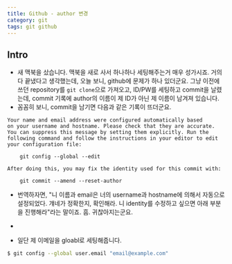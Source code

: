 ```yaml
---
title: Github - author 변경 
category: git
tags: git github 
---
```


## Intro

- 새 맥북을 샀습니다. 맥북을 새로 사서 하나하나 세팅해주는거 매우 성가시죠. 거의 다 끝냈다고 생각했는데, 오늘 보니, github에 문제가 하나 있더군요. 그냥 이전에 쓰던 repository를 `git clone`으로 가져오고, ID/PW를 세팅하고 commit을 날렸는데, commit 기록에 author의 이름이 제 ID가 아닌 제 이름이 남겨져 있습니다.
- 꼼꼼히 보니, commit을 남기면 다음과 같은 기록이 뜨더군요.

```code
Your name and email address were configured automatically based
on your username and hostname. Please check that they are accurate.
You can suppress this message by setting them explicitly. Run the
following command and follow the instructions in your editor to edit
your configuration file:

    git config --global --edit

After doing this, you may fix the identity used for this commit with:

    git commit --amend --reset-author

```

- 번역하자면, "니 이름과 email은 너의 username과 hostname에 의해서 자동으로 설정되었다. 걔네가 정확한지, 확인해라. 니 identity를 수정하고 싶으면 아래 부분을 진행해라"라는 말이죠. 흠. 귀찮아지는군요.
- 

- 일단 제 이메일을 gloabl로 세팅해줍니다.

```bash
$ git config --global user.email "email@example.com"
```

